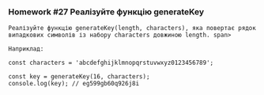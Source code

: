 ### Homework #27 Реалізуйте функцію generateKey

    Реалізуйте функцію generateKey(length, characters), яка повертає рядок випадкових символів із набору characters довжиною length. span>

    Наприклад:

    const characters = 'abcdefghijklmnopqrstuvwxyz0123456789';

    const key = generateKey(16, characters);
    console.log(key); // eg599gb60q926j8i